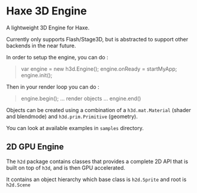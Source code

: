 Haxe 3D Engine
=========

A lightweight 3D Engine for Haxe.

Currently only supports Flash/Stage3D, but is abstracted to support other backends in the near future.

In order to setup the engine, you can do :

> var engine = new h3d.Engine();
> engine.onReady = startMyApp;
> engine.init();

Then in your render loop you can do :

> engine.begin();
> ... render objects ...
> engine.end()

Objects can be created using a combination of a `h3d.mat.Material` (shader and blendmode) and `h3d.prim.Primitive` (geometry).

You can look at available examples in `samples` directory.

2D GPU Engine
-------------

The `h2d` package contains classes that provides a complete 2D API that is built on top of `h3d`, and is then GPU accelerated.

It contains an object hierarchy which base class is `h2d.Sprite` and root is `h2d.Scene`

